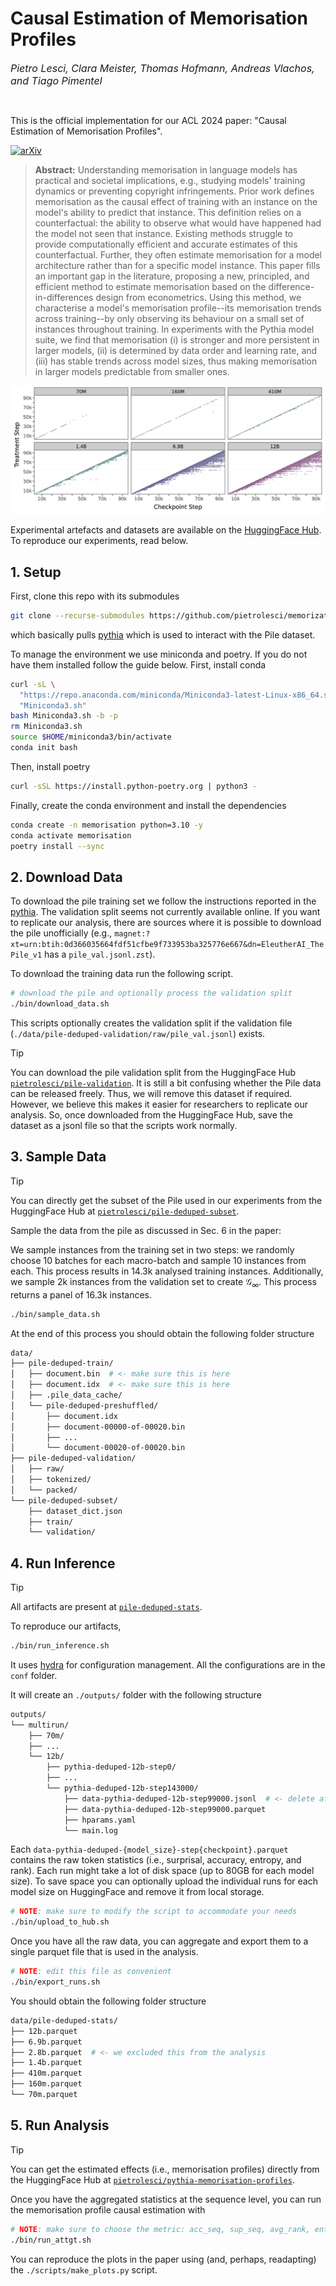 # Causal Estimation of Memorisation Profiles

<font size = "3">*Pietro Lesci, Clara Meister, Thomas Hofmann, Andreas Vlachos, and Tiago Pimentel*</font>

<br>

This is the official implementation for our ACL 2024 paper: "Causal Estimation of Memorisation Profiles".

[![arXiv](https://img.shields.io/badge/arXiv-1234.56789-b31b1b.svg)](https://arxiv.org/abs/2406.04327v1)

> **Abstract:** Understanding memorisation in language models has practical and societal implications, e.g., studying models' training dynamics or preventing copyright infringements. Prior work defines memorisation as the causal effect of training with an instance on the model's ability to predict that instance. This definition relies on a counterfactual: the ability to observe what would have happened had the model not seen that instance. Existing methods struggle to provide computationally efficient and accurate estimates of this counterfactual. Further, they often estimate memorisation for a model architecture rather than for a specific model instance. This paper fills an important gap in the literature, proposing a new, principled, and efficient method to estimate memorisation based on the difference-in-differences design from econometrics. Using this method, we characterise a model's memorisation profile--its memorisation trends across training--by only observing its behaviour on a small set of instances throughout training. In experiments with the Pythia model suite, we find that memorisation (i) is stronger and more persistent in larger models, (ii) is determined by data order and learning rate, and (iii) has stable trends across model sizes, thus making memorisation in larger models predictable from smaller ones.

![](./profiles.png)

Experimental artefacts and datasets are available on the [HuggingFace Hub](https://huggingface.co/collections/pietrolesci/memorisation-profiles-6619604c4594c878cd9d451f).
To reproduce our experiments, read below.




## 1. Setup

First, clone this repo with its submodules

```bash
git clone --recurse-submodules https://github.com/pietrolesci/memorization-profiles.git
```
which basically pulls [pythia](https://github.com/EleutherAI/pythia) which is used to interact with the Pile dataset.


To manage the environment we use miniconda and poetry. If you do not have them installed follow the guide below. First, install conda

```bash
curl -sL \
  "https://repo.anaconda.com/miniconda/Miniconda3-latest-Linux-x86_64.sh" > \
  "Miniconda3.sh"
bash Miniconda3.sh -b -p
rm Miniconda3.sh
source $HOME/miniconda3/bin/activate
conda init bash
```

Then, install poetry

```bash
curl -sSL https://install.python-poetry.org | python3 -
```

Finally, create the conda environment and install the dependencies

```bash
conda create -n memorisation python=3.10 -y
conda activate memorisation
poetry install --sync
```


## 2. Download Data

To download the pile training set we follow the instructions reported in the [pythia](https://github.com/EleutherAI/pythia?tab=readme-ov-file#exploring-the-dataset).
The validation split seems not currently available online. If you want to replicate our analysis, there are sources where it is possible to download the pile unofficially (e.g., `magnet:?xt=urn:btih:0d366035664fdf51cfbe9f733953ba325776e667&dn=EleutherAI_ThePile_v1` has a `pile_val.jsonl.zst`). 

To download the training data run the following script.

```bash
# download the pile and optionally process the validation split
./bin/download_data.sh
```

This scripts optionally creates the validation split if the validation file (`./data/pile-deduped-validation/raw/pile_val.jsonl`) exists.


> [!TIP]
> You can download the pile validation split from the HuggingFace Hub [`pietrolesci/pile-validation`](https://huggingface.co/datasets/pietrolesci/pile-validation). It is still a bit confusing whether the Pile data can be released freely. Thus, we will remove this dataset if required. However, we believe this makes it easier for researchers to replicate our analysis. So, once downloaded from the HuggingFace Hub, save the dataset as a jsonl file so that the scripts work normally.


## 3. Sample Data


> [!TIP]
> You can directly get the subset of the Pile used in our experiments from the HuggingFace Hub at [`pietrolesci/pile-deduped-subset`](https://huggingface.co/datasets/pietrolesci/pile-deduped-subset).

Sample the data from the pile as discussed in Sec. 6 in the paper: 

We sample instances from the training set in two steps: we randomly choose 10 batches for each macro-batch and sample 10 instances from each. This process results in 14.3k analysed training instances. Additionally, we sample 2k instances from the validation set to create $\mathcal{G}_{\infty}$. This process returns a panel of 16.3k instances.

```bash
./bin/sample_data.sh
```



At the end of this process you should obtain the following folder structure

```bash
data/
├── pile-deduped-train/
│   ├── document.bin  # <- make sure this is here
│   ├── document.idx  # <- make sure this is here
│   ├── .pile_data_cache/
│   └── pile-deduped-preshuffled/
│       ├── document.idx
│       ├── document-00000-of-00020.bin
│       ├── ...
│       └── document-00020-of-00020.bin
├── pile-deduped-validation/
│   ├── raw/
│   ├── tokenized/
│   └── packed/
└── pile-deduped-subset/
    ├── dataset_dict.json
    ├── train/
    └── validation/
```


## 4. Run Inference


> [!TIP]
> All artifacts are present at [`pile-deduped-stats`](https://huggingface.co/datasets/pietrolesci/pile-deduped-stats). 

To reproduce our artifacts,

```bash
./bin/run_inference.sh
```
It uses [hydra](https://hydra.cc/) for configuration management. All the configurations are in the `conf` folder. 

It will create an `./outputs/` folder with the following structure

```bash
outputs/
└── multirun/
    ├── 70m/
    ├── ...
    └── 12b/
        ├── pythia-deduped-12b-step0/
        ├── ...
        └── pythia-deduped-12b-step143000/
            ├── data-pythia-deduped-12b-step99000.jsonl  # <- delete after run is done
            ├── data-pythia-deduped-12b-step99000.parquet
            ├── hparams.yaml
            └── main.log
```

Each `data-pythia-deduped-{model_size}-step{checkpoint}.parquet` contains the raw token statistics (i.e., surprisal, accuracy, entropy, and rank). Each run might take a lot of disk space (up to 80GB for each model size). To save space you can optionally upload the individual runs for each model size on HuggingFace and remove it from local storage.

```bash
# NOTE: make sure to modify the script to accommodate your needs
./bin/upload_to_hub.sh
```

Once you have all the raw data, you can aggregate and export them to a single parquet file that is used in the analysis.

```bash
# NOTE: edit this file as convenient
./bin/export_runs.sh
```

You should obtain the following folder structure

```bash
data/pile-deduped-stats/
├── 12b.parquet
├── 6.9b.parquet
├── 2.8b.parquet  # <- we excluded this from the analysis
├── 1.4b.parquet
├── 410m.parquet
├── 160m.parquet
└── 70m.parquet
```


## 5. Run Analysis


> [!TIP]
> You can get the estimated effects (i.e., memorisation profiles) directly from the HuggingFace Hub at [`pietrolesci/pythia-memorisation-profiles`](https://huggingface.co/datasets/pietrolesci/pythia-memorisation-profiles).



Once you have the aggregated statistics at the sequence level, you can run the memorisation profile causal estimation with

```bash
# NOTE: make sure to choose the metric: acc_seq, sup_seq, avg_rank, entr_seq
./bin/run_attgt.sh
```

You can reproduce the plots in the paper using (and, perhaps, readapting) the `./scripts/make_plots.py` script.
